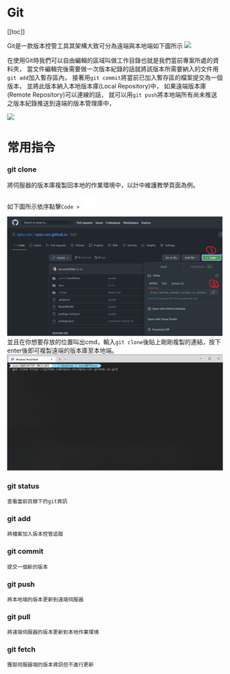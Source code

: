 # Git
[[toc]]

Git是一款版本控管工具其架構大致可分為遠端與本地端如下圖所示
[![](https://mermaid.ink/svg/pako:eNptkL1OwzAUhV_FunPzApHC1DFTGTGDsW8aS3FsObaqqqpUJEbYEWRgYSp_GxNvQ6j6FtwkKkUIT_Y557s6viuQViGkMPfClSyf8ZrRaeLFKHg0NuAoenT2jMP-8mG3fZ3Ro9HB-iWH89HHWv2hKytFNWoLRWj3_vj50e7uX_bXV4SxJOEw14EJpTgkyQkLaBzlvu623fNtd7P5md0bh7S0xugwAH2lvAfap659-6fTEMiyEXSxKTlk2YAd_YNdYJBHP__1KZiAQW-EVrSpVW9wCCUa5JDSVWEhYkWNeL2mqIjBni5rCWnwEScQnRIBp1rQUgykhagaXH8DW66H8g)](https://mermaid.live/edit#pako:eNptkL1OwzAUhV_FunPzApHC1DFTGTGDsW8aS3FsObaqqqpUJEbYEWRgYSp_GxNvQ6j6FtwkKkUIT_Y557s6viuQViGkMPfClSyf8ZrRaeLFKHg0NuAoenT2jMP-8mG3fZ3Ro9HB-iWH89HHWv2hKytFNWoLRWj3_vj50e7uX_bXV4SxJOEw14EJpTgkyQkLaBzlvu623fNtd7P5md0bh7S0xugwAH2lvAfap659-6fTEMiyEXSxKTlk2YAd_YNdYJBHP__1KZiAQW-EVrSpVW9wCCUa5JDSVWEhYkWNeL2mqIjBni5rCWnwEScQnRIBp1rQUgykhagaXH8DW66H8g)

在使用Git時我們可以自由編輯的區域叫做工作目錄也就是我們當前專案所處的資料夾，
當文件編輯完後需要做一次版本紀錄的話就將該版本所需要納入的文件用`git add`加入暫存區內，
接著用`git commit`將當前已加入暫存區的檔案提交為一個版本，
並將此版本納入本地版本庫(Local Repository)中，
如果遠端版本庫(Remote Repository)可以連線的話，
就可以用`git push`將本地端所有尚未推送之版本紀錄推送到遠端的版本管理庫中，


[![](https://mermaid.ink/img/pako:eNp1kb9OxDAMxl8lygRSWZBu6XATI9OxdjGJ20Y0f0gdVafTSQyMsCNgZUKwMvE2FMRbkF5aENyRIbL8_fzZlldcWIk85y2eBzQCjxRUHnRhWHwOPCmhHBhinWTQsv7l4e31_uPu-fPqcpsh1G6g3m8f-6eb_vpiG_Ho7LEV0AxcChYx1SqyfrkbX6C2hAM_Rn8LPIpIVqd7h7NZxqZvP4mdPJjPh8HyShEDKVN6yEThe5yNKqzWiibTURmp1HuDudDWP9A4VMTYb7cSSdTbZp1MvWoUZzbQv4BGX-HONiPgQtMkHU3cimc8lmhQMp5zNQgFpxo1FjyPocQSQkMFL8w6ohDIniyN4Dn5gBkPTgJN1-d5CU2L6y8EZL-V?type=png)](https://mermaid.live/edit#pako:eNp1kb9OxDAMxl8lygRSWZBu6XATI9OxdjGJ20Y0f0gdVafTSQyMsCNgZUKwMvE2FMRbkF5aENyRIbL8_fzZlldcWIk85y2eBzQCjxRUHnRhWHwOPCmhHBhinWTQsv7l4e31_uPu-fPqcpsh1G6g3m8f-6eb_vpiG_Ho7LEV0AxcChYx1SqyfrkbX6C2hAM_Rn8LPIpIVqd7h7NZxqZvP4mdPJjPh8HyShEDKVN6yEThe5yNKqzWiibTURmp1HuDudDWP9A4VMTYb7cSSdTbZp1MvWoUZzbQv4BGX-HONiPgQtMkHU3cimc8lmhQMp5zNQgFpxo1FjyPocQSQkMFL8w6ohDIniyN4Dn5gBkPTgJN1-d5CU2L6y8EZL-V)

# 常用指令

### git clone
將伺服器的版本庫複製回本地的作業環境中，以計中維護教學頁面為例。

如下圖所示依序點擊`Code > `![](./img/copy.svg)

![](./img/git1.jpg)
並且在你想要存放的位置叫出cmd，輸入`git clone`後貼上剛剛複製的連結，按下enter後即可複製遠端的版本庫至本地端。
![](./img/git2.jpg)
### git status
    
    查看當前目錄下的git資訊
### git add 
    
    將檔案加入版本控管追蹤
### git commit 
    
    提交一個新的版本
### git push 
    
    將本地端的版本更新到遠端伺服器
### git pull
    
    將遠端伺服器的版本更新到本地作業環境
### git fetch 
    
    獲取伺服器端的版本資訊但不進行更新

